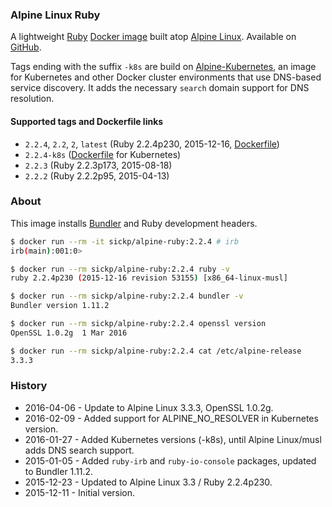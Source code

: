 ### Alpine Linux Ruby

A lightweight [Ruby][ruby] [Docker image][dockerhub_project] built atop [Alpine Linux][gliderlabs_alpine]. Available on [GitHub][github_project].

Tags ending with the suffix `-k8s` are build on [Alpine-Kubernetes][alpine_kubernetes], an image for Kubernetes and other Docker cluster environments that use DNS-based service discovery. It adds the necessary `search` domain support for DNS resolution.

#### Supported tags and Dockerfile links

* `2.2.4`, `2.2`, `2`, `latest` (Ruby 2.2.4p230, 2015-12-16, [Dockerfile][dockerfile])
* `2.2.4-k8s` ([Dockerfile][dockerfile_k8s] for Kubernetes)
* `2.2.3` (Ruby 2.2.3p173, 2015-08-18)
* `2.2.2` (Ruby 2.2.2p95, 2015-04-13)


### About

This image installs [Bundler][bundler] and Ruby development headers.

```bash
$ docker run --rm -it sickp/alpine-ruby:2.2.4 # irb
irb(main):001:0>

$ docker run --rm sickp/alpine-ruby:2.2.4 ruby -v
ruby 2.2.4p230 (2015-12-16 revision 53155) [x86_64-linux-musl]

$ docker run --rm sickp/alpine-ruby:2.2.4 bundler -v
Bundler version 1.11.2

$ docker run --rm sickp/alpine-ruby:2.2.4 openssl version
OpenSSL 1.0.2g  1 Mar 2016

$ docker run --rm sickp/alpine-ruby:2.2.4 cat /etc/alpine-release
3.3.3
```

### History

- 2016-04-06 - Update to Alpine Linux 3.3.3, OpenSSL 1.0.2g.
- 2016-02-09 - Added support for ALPINE_NO_RESOLVER in Kubernetes version.
- 2016-01-27 - Added Kubernetes versions (-k8s), until Alpine Linux/musl adds DNS search support.
- 2015-01-05 - Added `ruby-irb` and `ruby-io-console` packages, updated to Bundler 1.11.2.
- 2015-12-23 - Updated to Alpine Linux 3.3 / Ruby 2.2.4p230.
- 2015-12-11 - Initial version.

[alpine_kubernetes]: https://hub.docker.com/r/janeczku/alpine-kubernetes/
[bundler]:           http://bundler.io
[dockerhub_project]: https://hub.docker.com/r/sickp/alpine-ruby/
[dockerfile]:        https://github.com/sickp/docker-alpine-ruby/tree/master/versions/2.2.4/Dockerfile
[dockerfile_k8s]:    https://github.com/sickp/docker-alpine-ruby/tree/master/versions/2.2.4-k8s/Dockerfile
[github_project]:    https://github.com/sickp/docker-alpine-ruby/
[gliderlabs_alpine]: https://hub.docker.com/r/gliderlabs/alpine/
[ruby]:              https://www.ruby-lang.org/
